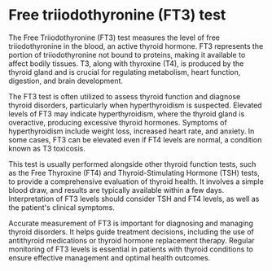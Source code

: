 <!--
source: gpt-40
abbr: FT4
siblings: free-thyroxine-test, free-triiodothyronine-test, thyroid-stimulating-hormone-3rd-is-test
tags: thyroid tests
-->

# Free triiodothyronine (FT3) test

The Free Triiodothyronine (FT3) test measures the level of free triiodothyronine in the blood, an active thyroid hormone. FT3 represents the portion of triiodothyronine not bound to proteins, making it available to affect bodily tissues. T3, along with thyroxine (T4), is produced by the thyroid gland and is crucial for regulating metabolism, heart function, digestion, and brain development.

The FT3 test is often utilized to assess thyroid function and diagnose thyroid disorders, particularly when hyperthyroidism is suspected. Elevated levels of FT3 may indicate hyperthyroidism, where the thyroid gland is overactive, producing excessive thyroid hormones. Symptoms of hyperthyroidism include weight loss, increased heart rate, and anxiety. In some cases, FT3 can be elevated even if FT4 levels are normal, a condition known as T3 toxicosis.

This test is usually performed alongside other thyroid function tests, such as the Free Thyroxine (FT4) and Thyroid-Stimulating Hormone (TSH) tests, to provide a comprehensive evaluation of thyroid health. It involves a simple blood draw, and results are typically available within a few days. Interpretation of FT3 levels should consider TSH and FT4 levels, as well as the patient's clinical symptoms.

Accurate measurement of FT3 is important for diagnosing and managing thyroid disorders. It helps guide treatment decisions, including the use of antithyroid medications or thyroid hormone replacement therapy. Regular monitoring of FT3 levels is essential in patients with thyroid conditions to ensure effective management and optimal health outcomes.
